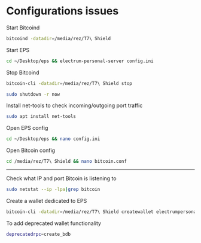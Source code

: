 # Configurations issues
Start Bitcoind
```bash copy
bitcoind -datadir=/media/rez/T7\ Shield
```
Start EPS
```bash copy
cd ~/Desktop/eps && electrum-personal-server config.ini
```
Stop Bitcoind
```bash copy
bitcoin-cli -datadir=/media/rez/T7\ Shield stop
```
```bash copy
sudo shutdown -r now
```
Install net-tools to check incoming/outgoing port traffic
```bash copy
sudo apt install net-tools
```
Open EPS config
```bash copy
cd ~/Desktop/eps && nano config.ini
```
Open Bitcoin config
```bash copy
cd /media/rez/T7\ Shield && nano bitcoin.conf
```

---
Check what IP and port Bitcoin is listening to
```bash copy
sudo netstat --ip -lpa|grep bitcoin
```
Create a wallet dedicated to EPS
```bash copy
bitcoin-cli -datadir=/media/rez/T7\ Shield createwallet electrumpersonalserver true true "" false false true
```
To add deprecated wallet functionality
```bash copy
deprecatedrpc=create_bdb
```
